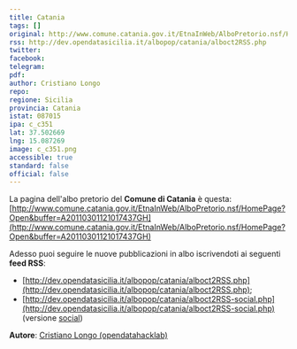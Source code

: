 ```yaml
---
title: Catania
tags: []
original: http://www.comune.catania.gov.it/EtnaInWeb/AlboPretorio.nsf/HomePage?Open&buffer=A20110301121017437GH
rss: http://dev.opendatasicilia.it/albopop/catania/alboct2RSS.php
twitter: 
facebook: 
telegram: 
pdf: 
author: Cristiano Longo
repo: 
regione: Sicilia
provincia: Catania
istat: 087015
ipa: c_c351
lat: 37.502669
lng: 15.087269
image: c_c351.png
accessible: true
standard: false
official: false
---
```


La pagina dell'albo pretorio del **Comune di Catania** è questa: 
[http://www.comune.catania.gov.it/EtnaInWeb/AlboPretorio.nsf/HomePage?Open&buffer=A20110301121017437GH](http://www.comune.catania.gov.it/EtnaInWeb/AlboPretorio.nsf/HomePage?Open&buffer=A20110301121017437GH)

Adesso puoi seguire le nuove pubblicazioni in albo iscrivendoti ai seguenti **feed RSS**: 

* [http://dev.opendatasicilia.it/albopop/catania/alboct2RSS.php](http://dev.opendatasicilia.it/albopop/catania/alboct2RSS.php);
* [http://dev.opendatasicilia.it/albopop/catania/alboct2RSS-social.php](http://dev.opendatasicilia.it/albopop/catania/alboct2RSS-social.php) (versione [social](https://github.com/aborruso/albo-pop/wiki/Albi-POP-Social))

**Autore**: [Cristiano Longo (opendatahacklab)](http://opendatahacklab.org)
